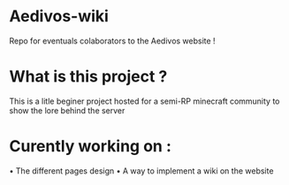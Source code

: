 # Aedivos-wiki
Repo for eventuals colaborators to the Aedivos website !

# What is this project ? 

This is a litle beginer project hosted for a semi-RP minecraft community to show the lore behind the server

# Curently working on :

• The different pages design
• A way to implement a wiki on the website